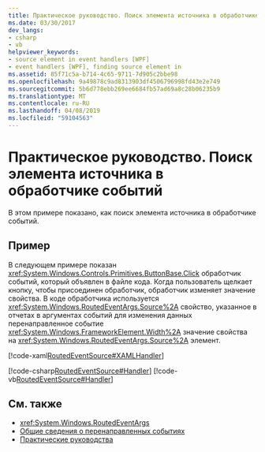 ```yaml
---
title: Практическое руководство. Поиск элемента источника в обработчике событий
ms.date: 03/30/2017
dev_langs:
- csharp
- vb
helpviewer_keywords:
- source element in event handlers [WPF]
- event handlers [WPF], finding source element in
ms.assetid: 85f71c5a-b714-4c65-9711-7d905c2bbe98
ms.openlocfilehash: 9a49878c9ad8313903df4506796998fd43e2e749
ms.sourcegitcommit: 5b6d778ebb269ee6684fb57ad69a8c28b06235b9
ms.translationtype: MT
ms.contentlocale: ru-RU
ms.lasthandoff: 04/08/2019
ms.locfileid: "59104563"
---
```

# <a name="how-to-find-the-source-element-in-an-event-handler"></a>Практическое руководство. Поиск элемента источника в обработчике событий
В этом примере показано, как поиск элемента источника в обработчике событий.  
  
## <a name="example"></a>Пример  
 В следующем примере показан <xref:System.Windows.Controls.Primitives.ButtonBase.Click> обработчик событий, который объявлен в файле кода. Когда пользователь щелкает кнопку, чтобы присоединен обработчик, обработчик изменяет значение свойства. В коде обработчика используется <xref:System.Windows.RoutedEventArgs.Source%2A> свойство, указанное в отчетах в аргументах событий для изменения данных перенаправленное событие <xref:System.Windows.FrameworkElement.Width%2A> значение свойства на <xref:System.Windows.RoutedEventArgs.Source%2A> элемент.  
  
 [!code-xaml[RoutedEventSource#XAMLHandler](~/samples/snippets/csharp/VS_Snippets_Wpf/RoutedEventSource/CSharp/default.xaml#xamlhandler)]  
  
 [!code-csharp[RoutedEventSource#Handler](~/samples/snippets/csharp/VS_Snippets_Wpf/RoutedEventSource/CSharp/default.xaml.cs#handler)]
 [!code-vb[RoutedEventSource#Handler](~/samples/snippets/visualbasic/VS_Snippets_Wpf/RoutedEventSource/VisualBasic/default.xaml.vb#handler)]  
  
## <a name="see-also"></a>См. также

- <xref:System.Windows.RoutedEventArgs>
- [Общие сведения о перенаправленных событиях](routed-events-overview.md)
- [Практические руководства](events-how-to-topics.md)
